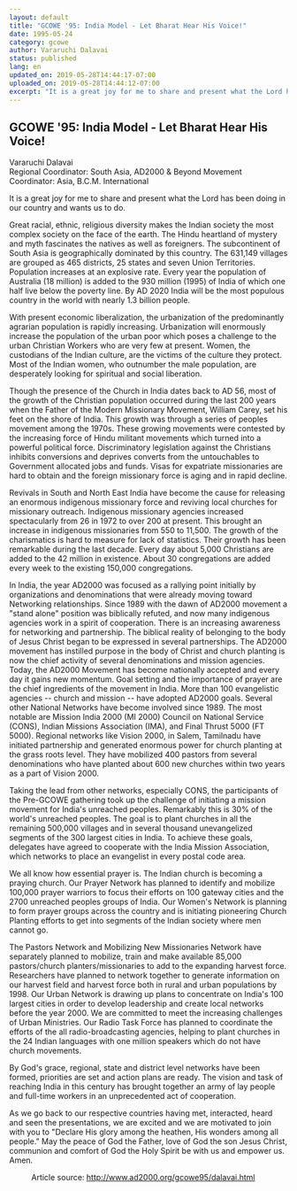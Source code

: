 ```yaml
---
layout: default
title: "GCOWE '95: India Model - Let Bharat Hear His Voice!"
date: 1995-05-24
category: gcowe
author: Vararuchi Dalavai
status: published
lang: en
updated_on: 2019-05-28T14:44:17-07:00
uploaded_on: 2019-05-28T14:44:12-07:00
excerpt: "It is a great joy for me to share and present what the Lord has been doing in our country and wants us to do. Great racial, ethnic, religious diversity makes the Indian society the most complex society on the face of the earth. The Hindu heartland of mystery and myth fascinates the natives as well as foreigners. The subcontinent of South Asia is geographically dominated by this country. The 631,149 villages are grouped as 465 districts, 25 states and seven Union Territories. Population increases at an explosive rate. Every year the population of Australia (18 million) is added to the 930 million (1995) of India of which one half live below the poverty line. By AD 2020 India will be the most populous country in the world with nearly 1.3 billion people."
---
```

<article class="document-container" data-publication-date="{{page.date}}" data-uploaded-on="{{page.uploaded_on}}" data-updated-on="{{page.updated_on}}" data-category="{{page.category}}">
<h1>GCOWE '95: India Model - Let Bharat Hear His Voice!</h1>

<p class="author">Vararuchi Dalavai<br>
<span class="author-title">Regional Coordinator: South Asia, AD2000 & Beyond Movement<br>
Coordinator: Asia, B.C.M. International</span></p>

<p>It is a great joy for me to share and present what the Lord has been doing in our country and wants us to do.</p>

<p>Great racial, ethnic, religious diversity makes the Indian society the most complex society on the face of the earth. The Hindu heartland of mystery and myth fascinates the natives as well as foreigners. The subcontinent of South Asia is geographically dominated by this country. The 631,149 villages are grouped as 465 districts, 25 states and seven Union Territories. Population increases at an explosive rate. Every year the population of Australia (18 million) is added to the 930 million (1995) of India of which one half live below the poverty line. By AD 2020 India will be the most populous country in the world with nearly 1.3 billion people.</p>

<p>With present economic liberalization, the urbanization of the predominantly agrarian population is rapidly increasing. Urbanization will enormously increase the population of the urban poor which poses a challenge to the urban Christian Workers who are very few at present. Women, the custodians of the Indian culture, are the victims of the culture they protect. Most of the Indian women, who outnumber the male population, are desperately looking for spiritual and social liberation.</p>

<p>Though the presence of the Church in India dates back to AD 56, most of the growth of the Christian population occurred during the last 200 years when the Father of the Modern Missionary Movement, William Carey, set his feet on the shore of India. This growth was through a series of peoples movement among the 1970s. These growing movements were contested by the increasing force of Hindu militant movements which turned into a powerful political force. Discriminatory legislation against the Christians inhibits conversions and deprives converts from the untouchables to Government allocated jobs and funds. Visas for expatriate missionaries are hard to obtain and the foreign missionary force is aging and in rapid decline.</p>

<p>Revivals in South and North East India have become the cause for releasing an enormous indigenous missionary force and reviving local churches for missionary outreach. Indigenous missionary agencies increased spectacularly from 26 in 1972 to over 200 at present. This brought an increase in indigenous missionaries from 550 to 11,500. The growth of the charismatics is hard to measure for lack of statistics. Their growth has been remarkable during the last decade. Every day about 5,000 Christians are added to the 42 million in existence. About 30 congregations are added every week to the existing 150,000 congregations.</p>

<p>In India, the year AD2000 was focused as a rallying point initially by organizations and denominations that were already moving toward Networking relationships. Since 1989 with the dawn of AD2000 movement a "stand alone" position was biblically refuted, and now many indigenous agencies work in a spirit of cooperation. There is an increasing awareness for networking and partnership. The biblical reality of belonging to the body of Jesus Christ began to be expressed in several partnerships. The AD2000 movement has instilled purpose in the body of Christ and church planting is now the chief activity of several denominations and mission agencies. Today, the AD2000 Movement has become nationally accepted and every day it gains new momentum. Goal setting and the importance of prayer are the chief ingredients of the movement in India. More than 100 evangelistic agencies -- church and mission -- have adopted AD2000 goals. Several other National Networks have become involved since 1989. The most notable are Mission India 2000 (MI 2000) Council on National Service (CONS), Indian Missions Association (IMA), and Final Thrust 5000 (FT 5000). Regional networks like Vision 2000, in Salem, Tamilnadu have initiated partnership and generated enormous power for church planting at the grass roots level. They have mobilized 400 pastors from several denominations who have planted about 600 new churches within two years as a part of Vision 2000.</p>

<p>Taking the lead from other networks, especially CONS, the participants of the Pre-GCOWE gathering took up the challenge of initiating a mission movement for India's unreached peoples. Remarkably this is 30% of the world's unreached peoples. The goal is to plant churches in all the remaining 500,000 villages and in several thousand unevangelized segments of the 300 largest cities in India. To achieve these goals, delegates have agreed to cooperate with the India Mission Association, which networks to place an evangelist in every postal code area.</p>

<p>We all know how essential prayer is. The Indian church is becoming a praying church. Our Prayer Network has planned to identify and mobilize 100,000 prayer warriors to focus their efforts on 100 gateway cities and the 2700 unreached peoples groups of India. Our Women's Network is planning to form prayer groups across the country and is initiating pioneering Church Planting efforts to get into segments of the Indian society where men cannot go.</p>

<p>The Pastors Network and Mobilizing New Missionaries Network have separately planned to mobilize, train and make available 85,000 pastors/church planters/missionaries to add to the expanding harvest force. Researchers have planned to network together to generate information on our harvest field and harvest force both in rural and urban populations by 1998. Our Urban Network is drawing up plans to concentrate on India's 100 largest cities in order to develop leadership and create local networks before the year 2000. We are committed to meet the increasing challenges of Urban Ministries. Our Radio Task Force has planned to coordinate the efforts of the all radio-broadcasting agencies, helping to plant churches in the 24 Indian languages with one million speakers which do not have church movements.</p>

<p>By God's grace, regional, state and district level networks have been formed, priorities are set and action plans are ready. The vision and task of reaching India in this century has brought together an army of lay people and full-time workers in an unprecedented act of cooperation.</p>

<p>As we go back to our respective countries having met, interacted, heard and seen the presentations, we are excited and we are motivated to join with you to "Declare His glory among the heathen, His wonders among all people." May the peace of God the Father, love of God the son Jesus Christ, communion and comfort of God the Holy Spirit be with us and empower us. Amen. </p>


<figure class="resource-links">
  <p>Article source: <a href="http://www.ad2000.org/gcowe95/dalavai.html">http://www.ad2000.org/gcowe95/dalavai.html</a></p>
</figure>
</article>
